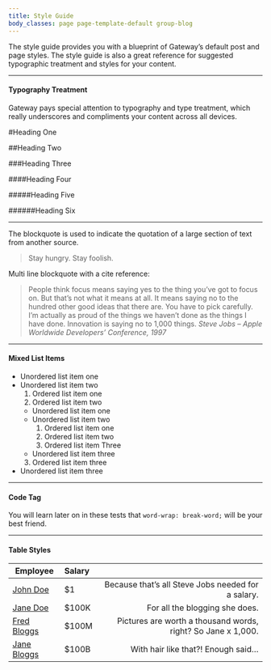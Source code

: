 ```yaml
---
title: Style Guide
body_classes: page page-template-default group-blog
---
```


The style guide provides you with a blueprint of Gateway’s default post and page styles. The style guide is also a great reference for suggested typographic treatment and styles for your content.

___

#### Typography Treatment

Gateway pays special attention to typography and type treatment, which really underscores and compliments your content across all devices.

#Heading One

##Heading Two

###Heading Three

####Heading Four

#####Heading Five

######Heading Six

___

The blockquote is used to indicate the quotation of a large section of text from another source.

>Stay hungry. Stay foolish.

Multi line blockquote with a cite reference:

> People think focus means saying yes to the thing you’ve got to focus on. But that’s not what it means at all. It means saying no to the hundred other good ideas that there are. You have to pick carefully. I’m actually as proud of the things we haven’t done as the things I have done. Innovation is saying no to 1,000 things.
<cite>Steve Jobs – Apple Worldwide Developers’ Conference, 1997</cite>

___

#### Mixed List Items

* Unordered list item one
* Unordered list item two
  1. Ordered list item one
  2. Ordered list item two
    * Unordered list item one
    * Unordered list item two
      1. Ordered list item one
      2. Ordered list item two
      3. Ordered list item Three
    * Unordered list item three
  3. Ordered list item three
* Unordered list item three

___

#### Code Tag

You will learn later on in these tests that ```word-wrap: break-word;``` will be your best friend.

___

#### Table Styles


| Employee | Salary |                   |
| ------------- |:-------------| -----:|
| [John Doe](http://www.getgrav.org)     | $1 | Because that’s all Steve Jobs needed for a salary. |
| [Jane Doe](http://www.getgrav.org)      | $100K      |   For all the blogging she does. |
| [Fred Bloggs](http://www.getgrav.org) | $100M	      |    Pictures are worth a thousand words, right? So Jane x 1,000. |
| [Jane Bloggs](http://www.getgrav.org) | $100B      |    With hair like that?! Enough said… |
